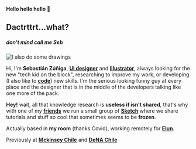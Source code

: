 #### Hello hello hello 🤘
## Dactrttrt...what?
##### don't mind call me Seb
![I also do some drawings](https://media-exp1.licdn.com/dms/image/C4D16AQFE9ZBg56mmCg/profile-displaybackgroundimage-shrink_350_1400/0?e=1599696000&v=beta&t=Jp3r2yVV32sIppAkYuIp2JrW65kOGxB2yS0zClCiapk)


Hi, I'm **Sebastián Zúñiga**, **[UI designer](https://www.linkedin.com/in/dactrtr/)** and **[Illustrator](https://www.instagram.com/dactrtr.svg/)**, always looking for the new "tech kid on the block", researching to improve my work, or developing (I also like to **[code](https://github.com/dactrtr)**) new skills. I'm the serious looking funny guy at every place and the designer that is in the middle of the developers talking like one more of the pack.

**Hey!** wait, all that knowledge research is **useless if isn't shared**, that's why with one of my **[friends](http://www.arielcerda.com/)** we run a small group of **[Sketch](https://medium.com/sketchchile)** where we share tutorials and stuff so cool that sometimes seems to be **frozen**.

Actually based in **my room** (thanks Covid), working remotely for **[Elun](http://www.elun.cl/)**.

Previously at **[Mckinsey Chile](https://www.mckinsey.com/)** and **[DeNA Chile](https://dena.com/intl/)**
